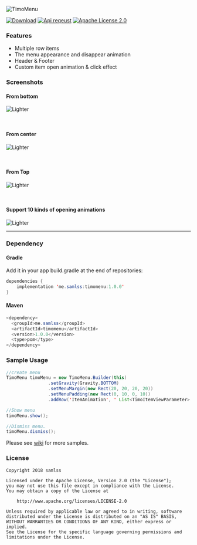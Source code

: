 ![TimoMenu](https://github.com/samlss/TimoMenu/blob/master/screenshots/menu.png)

 [![Download](https://api.bintray.com/packages/samlss/maven/timomenu/images/download.svg)](https://bintray.com/samlss/maven/timomenu/_latestVersion)   [![Api reqeust](https://img.shields.io/badge/API-14+-brightgreen.svg?style=flat)](https://android-arsenal.com/api?level=14#l14)    [![Apache License 2.0](https://img.shields.io/hexpm/l/plug.svg)](https://github.com/samlss/TimoMenu/blob/master/LICENSE)  


### Features

- Multiple row items
- The menu appearance and disappear animation
- Header & Footer
- Custom item open animation & click effect


### Screenshots

#### From bottom
![Lighter](https://github.com/samlss/TimoMenu/blob/master/screenshots/screenshot1.gif)

<br>

#### From center
![Lighter](https://github.com/samlss/TimoMenu/blob/master/screenshots/screenshot2.gif)

<br>

#### From Top
![Lighter](https://github.com/samlss/TimoMenu/blob/master/screenshots/screenshot3.gif)

<br>

#### Support 10 kinds of opening animations
![Lighter](https://github.com/samlss/TimoMenu/blob/master/screenshots/screenshot4.gif)

------
### Dependency

#### Gradle
Add it in your app build.gradle at the end of repositories:
  ```java
  dependencies {
      implementation 'me.samlss:timomenu:1.0.0'
  }
  ```

#### Maven
```java
<dependency>
  <groupId>me.samlss</groupId>
  <artifactId>timomenu</artifactId>
  <version>1.0.0</version>
  <type>pom</type>
</dependency>
```

### Sample Usage

```java
//create menu
TimoMenu timoMenu = new TimoMenu.Builder(this)
                .setGravity(Gravity.BOTTOM)
                .setMenuMargin(new Rect(20, 20, 20, 20))
                .setMenuPadding(new Rect(0, 10, 0, 10))
                .addRow('ItemAnimation', ' List<TimoItemViewParameter>');

//Show menu
timoMenu.show(); 

//Dismiss menu.
timoMenu.dismiss();

```



Please see [wiki](https://github.com/samlss/TimoMenu/wiki) for more samples.

### License

```
Copyright 2018 samlss

Licensed under the Apache License, Version 2.0 (the "License");
you may not use this file except in compliance with the License.
You may obtain a copy of the License at

    http://www.apache.org/licenses/LICENSE-2.0

Unless required by applicable law or agreed to in writing, software
distributed under the License is distributed on an "AS IS" BASIS,
WITHOUT WARRANTIES OR CONDITIONS OF ANY KIND, either express or implied.
See the License for the specific language governing permissions and
limitations under the License.
```
